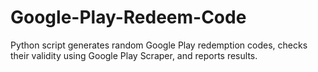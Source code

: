 # Google-Play-Redeem-Code
Python script generates random Google Play redemption codes, checks their validity using Google Play Scraper, and reports results.
